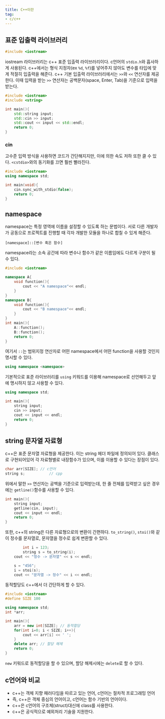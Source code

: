 ```yaml
---
title: C++이란
tag:
- c/c++
---
```


## 표준 입출력 라이브러리

```cpp
#include <iostream>
```
iostream 라이브러리는 c++ 표준 입출력 라이브러리이다. c언어의 `stdio.h`와 흡사하게 사용된다.
c++에서는 형식 지정자(ex `%d`, `%f`)를 넣어주지 않아도 변수를 타입에 맞게 적절히 입출력을 해준다.
c++ 기본 입출력 라이브러리에서는 `>>`와 `<<` 연산자를 제공한다. 이때 입력을 받는 `>>` 연산자는 공백문자(space, Enter, Tab)을 기준으로 입력을 받는다.

```cpp
#include <iostream>
#include <string>

int main(){
	std::string input;
	std::cin >> input;
	std::cout << input << std::endl;
	return 0;
}
```

### cin

고수준 입력 방식을 사용하면 코드가 간단해지지만, 이에 의한 속도 저하 또한 클 수 있다.
`<cstdio>`와의 동기화를 끄면 훨씬 빨라진다.

```cpp
#include <iostream>
using namespace std;

int main(void){
    cin.sync_with_stdio(false);    
    return 0;
}
```

## namespace

namespace는 특정 영역에 이름을 설정할 수 있도록 하는 문법이다. 서로 다른 개발자가 공동으로 프로젝트를 진행할 때 각자 개발한 모듈을 하나로 합칠 수 있게 해준다.

```
[namespace]::[변수 혹은 함수]
```
namespace라는 소속 공간에 따라 변수나 함수가 같은 이름임에도 다르게 구분이 될 수 있다.

```cpp
#include <iostream>

namespace A{
    void function(){
        cout << "A namespace"<< endl;
    }
}
namespace B{
    void function(){
        cout << "B namespace"<< endl;
    }
}
int main(){
    A::function();
    B::function();
    return 0;
}
```
여기서 `::`는 범위지정 연산자로 어떤 namespace에서 어떤 function을 사용할 것인지 명시할 수 있다.

```cpp
using namespace <namespace>
```
기본적으로 표준 라이브러리를 `using` 키워드를 이용해 namespace로 선언해두고 앞에 명시하지 않고 사용할 수 있다.

```cpp
using namespace std;

int main(){
	string input;
	cin >> input;
	cout << input << endl;
	return 0;
}
```

## string 문자열 자료형

c++은 표준 문자열 자료형을 제공한다. 이는 string 헤더 파일에 정의되어 있다. 클래스로 구현되어있어 각 자료형별로 내장함수가 있으며, 이를 이용할 수 있다는 장점이 있다.

```cpp
char arr[SIZE]; // c언어
string s; 			// cpp
```

위에서 말한 `>>` 연산자는 공백을 기준으로 입력받는데, 한 줄 전체를 입력받고 싶은 경우에는 `getline()`함수를 사용할 수 있다.

```cpp
int main(){
	string input;
	getline(cin, input);
	cout << input << endl;
	return 0;
}
```

또한, c++의 string은 다른 자료형으로의 변환이 간편하다. `to_string()`, `stoi()`와 같이 정수를 문자열로, 문자열을 정수로 쉽게 변환할 수 있다.

```cpp
 		int i = 123;
 		string s = to_string(i);
    cout << "정수 -> 문자열" << s << endl;

    s = "456";
    i = stoi(s);
    cout << "문자열 -> 정수" << i << endl;
```

동적할당도 c++에서 더 간단하게 할 수 있다.

```cpp
#include <iostream>
#define SIZE 100

using namespace std;
int *arr;

int main(){
	arr = new int[SIZE]; // 동적할당
	for(int i=0; i < SIZE; i++){
		cout << arr[i] << ' ';
	}
	delete arr; // 할당 해제
	return 0;
}
```

`new` 키워드로 동적할당을 할 수 있으며, 할당 해제시에는 `delete`로 할 수 있다.

## c언어와 비교

- c++는 객체 지향 패러다임을 따르고 있는 언어, c언어는 절차적 프로그래밍 언어
- 즉, c++은 객체 중심의 언어이고, c언어는 함수 기반의 언어이다.
- c++은 c언어의 구조체(struct)대신에 class를 사용한다.
- c++은 공식적으로 예외처리 기술을 지원한다.